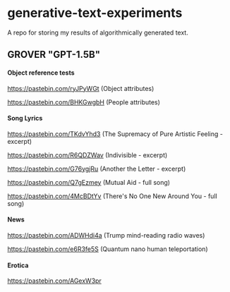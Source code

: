 # generative-text-experiments
A repo for storing my results of algorithmically generated text.

## GROVER "GPT-1.5B"

#### Object reference tests

https://pastebin.com/ryJPyWGt (Object attributes)

https://pastebin.com/BHKGwgbH (People attributes)

#### Song Lyrics

https://pastebin.com/TKdvYhd3 (The Supremacy of Pure Artistic Feeling - excerpt)

https://pastebin.com/R6QDZWav (Indivisible - excerpt)

https://pastebin.com/G76ygjRu (Another the Letter - excerpt)

https://pastebin.com/Q7gEzmey (Mutual Aid - full song)

https://pastebin.com/4McBDtYv (There's No One New Around You - full song)

#### News

https://pastebin.com/ADWHdi4a (Trump mind-reading radio waves)

https://pastebin.com/e6R3fe5S (Quantum nano human teleportation)

#### Erotica

https://pastebin.com/AGexW3pr
